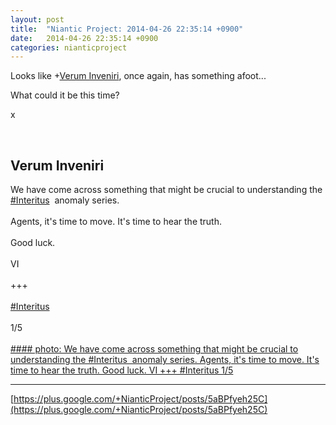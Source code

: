 ```yaml
---
layout: post
title:  "Niantic Project: 2014-04-26 22:35:14 +0900"
date:   2014-04-26 22:35:14 +0900
categories: nianticproject
---
```

Looks like +[Verum Inveniri](https://plus.google.com/109846653838501599116 ""), once again, has something afoot...

What could it be this time?

x<div class="shared"><br /><h2>Verum Inveniri</h2>We have come across something that might be crucial to understanding the  <a rel="nofollow" class="ot-hashtag" href="https://plus.google.com/s/%23Interitus">#Interitus</a>  anomaly series.<br /><br />Agents, it's time to move. It's time to hear the truth.<br /><br />Good luck.<br /><br />VI<br /><br />+++<br /><br /> <a rel="nofollow" class="ot-hashtag" href="https://plus.google.com/s/%23Interitus">#Interitus</a> <br /><br />1/5<br /><br /></div>
[#### photo: We have come across something that might be crucial to understanding the #Interitus  anomaly series.
Agents, it's time to move. It's time to hear the truth.
Good luck.
VI
+++
#Interitus
1/5](https://lh3.googleusercontent.com/-FE1x96Kd1II/U1uti3rIpVI/AAAAAAAACdE/yhUWtUfy0vY/w1200-h1600/Interitus01.png "")
- - -
[https://plus.google.com/+NianticProject/posts/5aBPfyeh25C](https://plus.google.com/+NianticProject/posts/5aBPfyeh25C)
